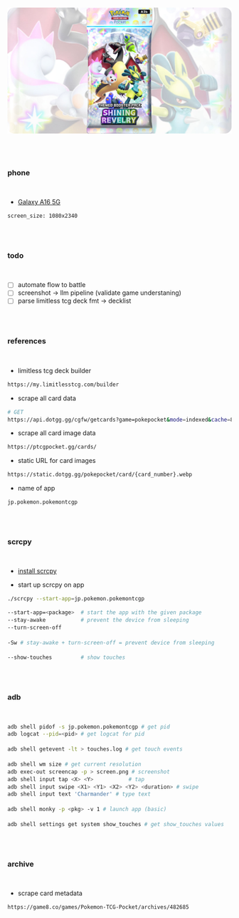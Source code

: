 <h3 align="center">
    <a href="https://tcgpocket.pokemon.com/en-us/" target="_blank">
        <img src="./images/header.png"/>
    </a>
</h3>

<br>
<br>

### phone

<br>

* [Galaxy A16 5G](https://www.telcel.com/tienda/producto/telefonos-y-smartphones/galaxy-a16-gris-128gb/71001512)

```bash
screen_size: 1080x2340
```

<br>
<br>

### todo

<br>

- [ ] automate flow to battle
- [ ] screenshot -> llm pipeline (validate game understaning)
- [ ] parse limitless tcg deck fmt -> decklist

<br>
<br>

### references

<br>

* limitless tcg deck builder

```bash
https://my.limitlesstcg.com/builder
```

* scrape all card data

```bash
# GET
https://api.dotgg.gg/cgfw/getcards?game=pokepocket&mode=indexed&cache=844
```

* scrape all card image data

```bash
https://ptcgpocket.gg/cards/
```

* static URL for card images

```bash
https://static.dotgg.gg/pokepocket/card/{card_number}.webp
```

* name of app

```bash
jp.pokemon.pokemontcgp
```

<br>
<br>

### scrcpy

<br>

* [install scrcpy](https://github.com/Genymobile/scrcpy/blob/master/doc/linux.md)

* start up scrcpy on app

```bash
./scrcpy --start-app=jp.pokemon.pokemontcgp
```

```bash
--start-app=<package>  # start the app with the given package
--stay-awake           # prevent the device from sleeping
--turn-screen-off

-Sw # stay-awake + turn-screen-off = prevent device from sleeping

--show-touches         # show touches
```

<br>
<br>

### adb

<br>

```bash
adb shell pidof -s jp.pokemon.pokemontcgp # get pid
adb logcat --pid=<pid> # get logcat for pid

adb shell getevent -lt > touches.log # get touch events

adb shell wm size # get current resolution
adb exec-out screencap -p > screen.png # screenshot
adb shell input tap <X> <Y>           # tap
adb shell input swipe <X1> <Y1> <X2> <Y2> <duration> # swipe
adb shell input text 'Charmander' # type text

adb shell monky -p <pkg> -v 1 # launch app (basic)

adb shell settings get system show_touches # get show_touches values
```

<br>
<br>

### archive

<br>

* scrape card metadata

```bash
https://game8.co/games/Pokemon-TCG-Pocket/archives/482685
```

<br>
<br>
